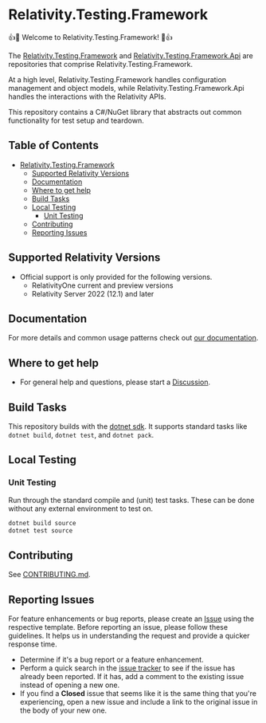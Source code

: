 # Relativity.Testing.Framework

:+1::tada: Welcome to Relativity.Testing.Framework! :tada::+1:

The [Relativity.Testing.Framework](https://github.com/relativitydev/relativity.testing.framework) and [Relativity.Testing.Framework.Api](https://github.com/relativitydev/relativity.testing.framework.api) are repositories that comprise Relativity.Testing.Framework.

At a high level, Relativity.Testing.Framework handles configuration management and object models, while Relativity.Testing.Framework.Api handles the interactions with the Relativity APIs.

This repository contains a C#/NuGet library that abstracts out common functionality for test setup and teardown.

## Table of Contents

- [Relativity.Testing.Framework](#relativitytestingframework)
  - [Supported Relativity Versions](#supported-relativity-versions)
  - [Documentation](#documentation)
  - [Where to get help](#where-to-get-help)
  - [Build Tasks](#build-tasks)
  - [Local Testing](#local-testing)
    - [Unit Testing](#unit-testing)
  - [Contributing](#contributing)
  - [Reporting Issues](#reporting-issues)

## Supported Relativity Versions

- Official support is only provided for the following versions.
  - RelativityOne current and preview versions
  - Relativity Server 2022 (12.1) and later

## Documentation

For more details and common usage patterns check out [our documentation](https://relativitydev.github.io/relativity.testing.framework/).

## Where to get help

- For general help and questions, please start a [Discussion](https://github.com/relativitydev/relativity.testing.framework/discussions).

## Build Tasks

This repository builds with the [dotnet sdk](https://dotnet.microsoft.com/download).
It supports standard tasks like `dotnet build`, `dotnet test`, and `dotnet pack`.

## Local Testing

### Unit Testing

Run through the standard compile and (unit) test tasks. These can be done without any external environment to test on.

```PowerShell
dotnet build source
dotnet test source
```

## Contributing

See [CONTRIBUTING.md](https://github.com/relativitydev/relativity.testing.framework/blob/master/CONTRIBUTING.md).

## Reporting Issues

For feature enhancements or bug reports, please create an [Issue](https://github.com/relativitydev/relativity.testing.framework/issues) using the respective template. Before reporting an issue, please follow these guidelines. It helps us in understanding the request and provide a quicker response time.

- Determine if it's a bug report or a feature enhancement.
- Perform a quick search in the [issue tracker](https://github.com/relativitydev/relativity.testing.framework/issues) to see if the issue has already been reported. If it has, add a comment to the existing issue instead of opening a new one.
- If you find a **Closed** issue that seems like it is the same thing that you're experiencing, open a new issue and include a link to the original issue in the body of your new one.
